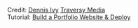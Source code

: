 Credit: [Dennis Ivy](https://www.youtube.com/@DennisIvy) [Traversy Media](https://www.youtube.com/@TraversyMedia) <br/>
Tutorial: [Build a Portfolio Website & Deploy](https://www.youtube.com/watch?v=r_hYR53r61M)